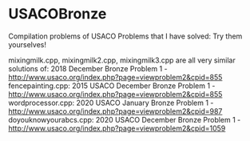 # USACOBronze

Compilation problems of USACO Problems that I have solved:
Try them yourselves!

mixingmilk.cpp, mixingmilk2.cpp, mixingmilk3.cpp are all very similar solutions of: 2018 December Bronze Problem 1 - http://www.usaco.org/index.php?page=viewproblem2&cpid=855
fencepainting.cpp: 2015 USACO December Bronze Problem 1 - http://www.usaco.org/index.php?page=viewproblem2&cpid=855
wordprocessor.cpp: 2020 USACO January Bronze Problem 1 - http://www.usaco.org/index.php?page=viewproblem2&cpid=987
doyouknowyourabcs.cpp: 2020 USACO December Bronze Problem 1 - http://www.usaco.org/index.php?page=viewproblem2&cpid=1059 
